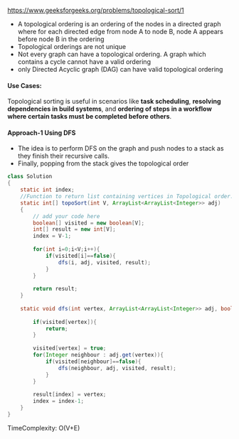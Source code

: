 https://www.geeksforgeeks.org/problems/topological-sort/1

* A topological ordering is an ordering of the nodes in a directed graph where for each directed edge from node A to node B, node A appears before node B in the ordering
* Topological orderings are not unique
* Not every graph can have a topological ordering. A graph which contains a cycle cannot have a valid ordering
* only Directed Acyclic graph (DAG) can have valid topological ordering

#### Use Cases:

Topological sorting is useful in scenarios like **task scheduling**, **resolving dependencies in build systems**, and **ordering of steps in a workflow where certain tasks must be completed before others**.

#### Approach-1 Using DFS

* The idea is to perform DFS on the graph and push nodes to a stack as they finish their recursive calls. 
* Finally, popping from the stack gives the topological order

```java
class Solution
{
    static int index;
    //Function to return list containing vertices in Topological order. 
    static int[] topoSort(int V, ArrayList<ArrayList<Integer>> adj) 
    {
        // add your code here
        boolean[] visited = new boolean[V];
        int[] result = new int[V];
        index = V-1;
        
        for(int i=0;i<V;i++){
            if(visited[i]==false){
                dfs(i, adj, visited, result);
            }            
        }
        
        return result;
    }
    
    static void dfs(int vertex, ArrayList<ArrayList<Integer>> adj, boolean[] visited, int[] result){
        
        if(visited[vertex]){
            return;
        }
        
        visited[vertex] = true;
        for(Integer neighbour : adj.get(vertex)){
            if(visited[neighbour]==false){
                dfs(neighbour, adj, visited, result);
            }
        }
        
        result[index] = vertex;
        index = index-1;
    }
}
```

TimeComplexity: O(V+E)

